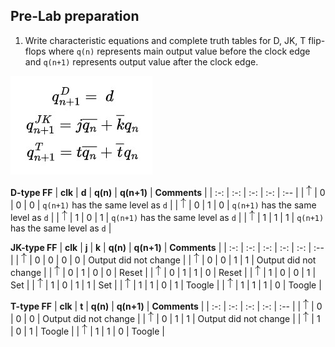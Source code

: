 ## Pre-Lab preparation

1. Write characteristic equations and complete truth tables for D, JK, T flip-flops where `q(n)` represents main output value before the clock edge and `q(n+1)` represents output value after the clock edge.   

![Characteristic equations](eq_flip_flops.png)
<!--
https://editor.codecogs.com/
\begin{align*}
    q_{n+1}^D =&~D \\
    q_{n+1}^{JK} =& \\
    q_{n+1}^T =& \\
\end{align*}
-->

   **D-type FF**
   | **clk** | **d** | **q(n)** | **q(n+1)** | **Comments** |
   | :-: | :-: | :-: | :-: | :-- |
   | ![rising](eq_uparrow.png) | 0 | 0 | 0 | `q(n+1)` has the same level as `d` |
   | ![rising](eq_uparrow.png) | 0 | 1 | 0 | `q(n+1)` has the same level as `d` |
   | ![rising](eq_uparrow.png) | 1 | 0 | 1 | `q(n+1)` has the same level as `d` |
   | ![rising](eq_uparrow.png) | 1 | 1 | 1 | `q(n+1)` has the same level as `d` |

   **JK-type FF**
   | **clk** | **j** | **k** | **q(n)** | **q(n+1)** | **Comments** |
   | :-: | :-: | :-: | :-: | :-: | :-- |
   | ![rising](eq_uparrow.png) | 0 | 0 | 0 | 0 | Output did not change |
   | ![rising](eq_uparrow.png) | 0 | 0 | 1 | 1 | Output did not change |
   | ![rising](eq_uparrow.png) | 0 | 1 | 0 | 0 | Reset |
   | ![rising](eq_uparrow.png) | 0 | 1 | 1 | 0 | Reset |
   | ![rising](eq_uparrow.png) | 1 | 0 | 0 | 1 | Set |
   | ![rising](eq_uparrow.png) | 1 | 0 | 1 | 1 | Set |
   | ![rising](eq_uparrow.png) | 1 | 1 | 0 | 1 | Toogle |
   | ![rising](eq_uparrow.png) | 1 | 1 | 1 | 0 | Toogle |

   **T-type FF**
   | **clk** | **t** | **q(n)** | **q(n+1)** | **Comments** |
   | :-: | :-: | :-: | :-: | :-- |
   | ![rising](eq_uparrow.png) | 0 | 0 | 0 | Output did not change |
   | ![rising](eq_uparrow.png) | 0 | 1 | 1 | Output did not change |
   | ![rising](eq_uparrow.png) | 1 | 0 | 1 | Toogle |
   | ![rising](eq_uparrow.png) | 1 | 1 | 0 | Toogle |

<a name="part1"></a>